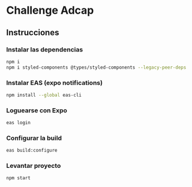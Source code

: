 # Challenge Adcap

## Instrucciones

### Instalar las dependencias
```sh
npm i
npm i styled-components @types/styled-components --legacy-peer-deps
```

### Instalar EAS (expo notifications)
```sh
npm install --global eas-cli
```

### Loguearse con Expo
```sh
eas login
```

### Configurar la build
```sh
eas build:configure
```

### Levantar proyecto
```sh
npm start
```
